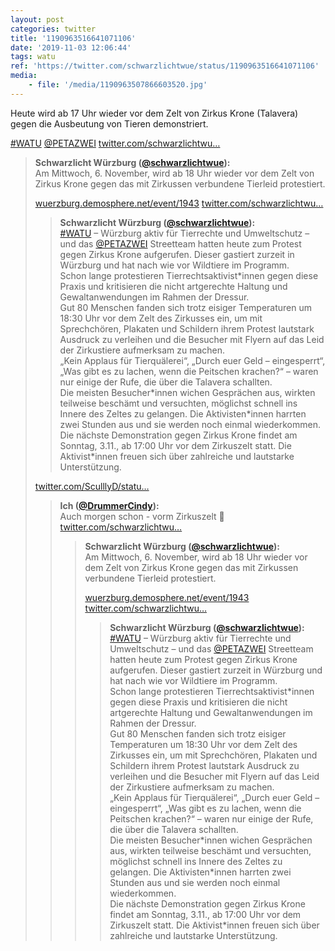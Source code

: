 ```yaml
---
layout: post
categories: twitter
title: '1190963516641071106'
date: '2019-11-03 12:06:44'
tags: watu
ref: 'https://twitter.com/schwarzlichtwue/status/1190963516641071106'
media:
    - file: '/media/1190963507866603520.jpg'
---
```

Heute wird ab 17 Uhr wieder vor dem Zelt von Zirkus Krone (Talavera) gegen die Ausbeutung von Tieren demonstriert.



[#WATU](/t/watu) [@PETAZWEI](https://twitter.com/PETAZWEI) 
[twitter.com/schwarzlichtwu…](https://twitter.com/schwarzlichtwue/status/1190602424475668480?s=19)
> <b>Schwarzlicht Würzburg ([@schwarzlichtwue](https://twitter.com/schwarzlichtwue)):</b>  
>Am Mittwoch, 6. November, wird ab 18 Uhr wieder vor dem Zelt von Zirkus Krone gegen das mit Zirkussen verbundene Tierleid protestiert.  
>  
>  
>  
>[wuerzburg.demosphere.net/event/1943](https://wuerzburg.demosphere.net/event/1943) [twitter.com/schwarzlichtwu…](https://twitter.com/schwarzlichtwue/status/1189660030490095618)  
>> <b>Schwarzlicht Würzburg ([@schwarzlichtwue](https://twitter.com/schwarzlichtwue)):</b>    
>>[#WATU](/t/watu) – Würzburg aktiv für Tierrechte und Umweltschutz – und das [@PETAZWEI](https://twitter.com/PETAZWEI) Streetteam hatten heute zum Protest gegen Zirkus Krone aufgerufen. Dieser gastiert zurzeit in Würzburg und hat nach wie vor Wildtiere im Programm.     
>>Schon lange protestieren Tierrechtsaktivist\*innen gegen diese Praxis und kritisieren die nicht artgerechte Haltung und Gewaltanwendungen im Rahmen der Dressur.    
>>Gut 80 Menschen fanden sich trotz eisiger Temperaturen um 18:30 Uhr vor dem Zelt des Zirkusses ein, um mit Sprechchören, Plakaten und Schildern ihrem Protest lautstark Ausdruck zu verleihen und die Besucher mit Flyern auf das Leid der Zirkustiere aufmerksam zu machen.    
>>„Kein Applaus für Tierquälerei“, „Durch euer Geld – eingesperrt“, „Was gibt es zu lachen, wenn die Peitschen krachen?“ – waren nur einige der Rufe, die über die Talavera schallten.    
>>Die meisten Besucher\*innen wichen Gesprächen aus, wirkten teilweise beschämt und versuchten, möglichst schnell ins Innere des Zeltes zu gelangen. Die Aktivisten\*innen harrten zwei Stunden aus und sie werden noch einmal wiederkommen.    
>>Die nächste Demonstration gegen Zirkus Krone findet am Sonntag, 3.11., ab 17:00 Uhr vor dem Zirkuszelt statt. Die Aktivist\*innen freuen sich über zahlreiche und lautstarke Unterstützung.    
>  
>  
>[twitter.com/SculllyD/statu…](https://twitter.com/SculllyD/status/1190603758125887490?s=19)  
>> <b>Ich ([@DrummerCindy](https://twitter.com/DrummerCindy)):</b>    
>>Auch morgen schon - vorm Zirkuszelt 💪 [twitter.com/schwarzlichtwu…](https://twitter.com/schwarzlichtwue/status/1190602424475668480)    
>>> <b>Schwarzlicht Würzburg ([@schwarzlichtwue](https://twitter.com/schwarzlichtwue)):</b>      
>>>Am Mittwoch, 6. November, wird ab 18 Uhr wieder vor dem Zelt von Zirkus Krone gegen das mit Zirkussen verbundene Tierleid protestiert.      
>>>      
>>>      
>>>      
>>>[wuerzburg.demosphere.net/event/1943](https://wuerzburg.demosphere.net/event/1943) [twitter.com/schwarzlichtwu…](https://twitter.com/schwarzlichtwue/status/1189660030490095618)      
>>>> <b>Schwarzlicht Würzburg ([@schwarzlichtwue](https://twitter.com/schwarzlichtwue)):</b>        
>>>>[#WATU](/t/watu) – Würzburg aktiv für Tierrechte und Umweltschutz – und das [@PETAZWEI](https://twitter.com/PETAZWEI) Streetteam hatten heute zum Protest gegen Zirkus Krone aufgerufen. Dieser gastiert zurzeit in Würzburg und hat nach wie vor Wildtiere im Programm.         
>>>>Schon lange protestieren Tierrechtsaktivist\*innen gegen diese Praxis und kritisieren die nicht artgerechte Haltung und Gewaltanwendungen im Rahmen der Dressur.        
>>>>Gut 80 Menschen fanden sich trotz eisiger Temperaturen um 18:30 Uhr vor dem Zelt des Zirkusses ein, um mit Sprechchören, Plakaten und Schildern ihrem Protest lautstark Ausdruck zu verleihen und die Besucher mit Flyern auf das Leid der Zirkustiere aufmerksam zu machen.        
>>>>„Kein Applaus für Tierquälerei“, „Durch euer Geld – eingesperrt“, „Was gibt es zu lachen, wenn die Peitschen krachen?“ – waren nur einige der Rufe, die über die Talavera schallten.        
>>>>Die meisten Besucher\*innen wichen Gesprächen aus, wirkten teilweise beschämt und versuchten, möglichst schnell ins Innere des Zeltes zu gelangen. Die Aktivisten\*innen harrten zwei Stunden aus und sie werden noch einmal wiederkommen.        
>>>>Die nächste Demonstration gegen Zirkus Krone findet am Sonntag, 3.11., ab 17:00 Uhr vor dem Zirkuszelt statt. Die Aktivist\*innen freuen sich über zahlreiche und lautstarke Unterstützung.        
>>>      
>>>      
>>    
>>    
>  
>  

